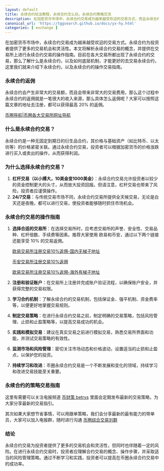 ```yaml
---
layout: default
title: 永续合约玩法教程，永续合约怎么玩，永续合约策略交流
description: 在加密货币市场中，永续合约交易成为越来越受欢迎的交易方式，而且永续合约作为交易所返佣最大的利益。其次永续合约为投资者提供了更多的交易机会和灵活性。本文将解析永续合约交易的概念，并提供在交易所上进行永续合约交易的操作指南。
canonical_url: 'https://tggsearch.github.io/docs/yx-hy.html'
categories: [ exchange ]
---
```


在加密货币市场中，永续合约交易成为越来越受欢迎的交易方式。永续合约为投资者提供了更多的交易机会和灵活性。本文将解析永续合约交易的概念，并提供在交易所上进行永续合约交易的操作指南。目前在各大交易所都出现了永续合约的交易，那么了解什么是永续合约，以及如何底层机制，才能更好的去交易永续合约，这里我们就来介绍下永续合约，以及永续合约的操作交易指南。

### 永续合约返佣
永续合约会产生非常大的交易额，而且会带来非常大的交易费用，那么这个过程中永续合约的返佣就是一笔很大的收入来源，那么具体怎么返佣呢？大家可以按照这篇文章的地址去注册，都可以获得最高 20% 的返佣。

[币圈导航|币圈各大交易所网址导航](./coins-index.html)
### 什么是永续合约交易？

永续合约是一种无固定到期日的衍生品合约，其价格与基础资产（如比特币、以太坊等）的价格紧密关联。通过永续合约交易，投资者可以根据加密货币的价格涨跌进行买入或卖出的操作，从而获得利润。

### 为什么选择永续合约交易？

1. **杠杆交易（以小搏大，10美金变1000美金）**：永续合约交易允许投资者以较少的资金控制更大的头寸，从而放大投资回报。但请注意，杠杆交易也带来了风险，投资者应谨慎操作。
2. **24/7交易**：与传统交易市场不同，永续合约交易所提供全天候交易，无论是白天还是夜晚，都可以进行交易，使投资者能够随时抓住市场机会。

### 永续合约交易的操作指南

1. **选择合适的交易所**：在选择交易所时，应考虑交易所的声誉、安全性、交易品种、杠杆倍数、手续费等因素。推荐大家使用 欧易和币安，通过以下两个链接还能享受 10% 的交易返佣。
    
    [欧易交易所注册交易10%返佣-国内无梯子地址](./302.html?target=https://www.7202020.com/join/39154880)

    [币安交易所注册交易10%返佣](./302.html?target=https://accounts.binance.com/register?ref=G1Q331LS)
    
    [欧易交易所注册交易10%返佣-海外有梯子地址](./302.html?target=https://www.7202020.com/join/39154880)

2. **注册和验证账户**：在交易所上注册并完成账户验证流程，以确保账户安全，并获得完整的交易权限。
3. **学习合约机制**：了解永续合约的交易机制，包括保证金、强平机制、资金费率等，以便更好地掌握交易规则。
4. **制定交易策略**：在进行永续合约交易之前，制定明确的交易策略，包括风险管理、止损和止盈策略等，以提高交易成功的机会。
5. **实践和模拟交易**：建议在真实交易之前进行模拟交易，熟悉交易所界面和功能，并测试交易策略的有效性。
6. **监测市场和风险管理**：密切关注市场动态和价格波动，设置适当的止损和止盈点，以保护您的投资。
7. **持续学习和改进**：币圈永续合约交易是一个不断发展和变化的领域，持续学习和改进交易技能至关重要。

### 永续合约的策略交易指南
这里有需要可以关注电报频道 [币财策 betrys](./302.html?target=https://t.me/bitcoinlaop) 里面会定期发布最新的交易策略，为大家分享最新的交易指引。

其次如果大家想节省事情，可以用跟单策略，我们会分享最新的最有能力的带单员，大家可以加入电报群，随时进行沟通 [币圈综合交易刘群](./302.html?target=https://t.me/okxbnbEx)

### 结论
永续合约交易为投资者提供了更多的交易机会和灵活性，但同时也伴随着一定的风险。在进行永续合约交易时，投资者应理解合约交易的概念、操作步骤，并采取适当的风险管理策略。通过不断学习和实践，投资者可以提高在币圈永续合约交易中的成功率。
